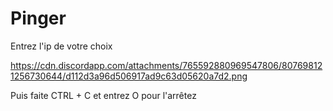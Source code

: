 # Pinger

Entrez l'ip de votre choix

https://cdn.discordapp.com/attachments/765592880969547806/807698121256730644/d112d3a96d506917ad9c63d05620a7d2.png

Puis faite CTRL + C et entrez O pour l'arrêtez
